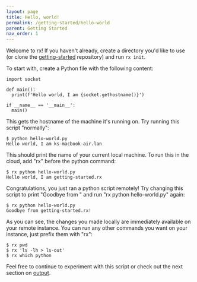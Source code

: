```yaml
---
layout: page
title: Hello, world!
permalink: /getting-started/hello-world
parent: Getting Started
nav_order: 1
---
```


Welcome to rx! If you haven't already, create a directory you'd like to use
(or clone the [getting-started](https://github.com/run-rx/getting-started)
repository) and run `rx init`.

To start with, create a Python file with the following content:

    import socket

    def main():
      print(f'Hello world, I am {socket.gethostname()}')

    if __name__ == '__main__':
      main()

This gets the hostname of the machine it's running on. Try running this script
"normally":

    $ python hello-world.py
    Hello world, I am ks-macbook-air.lan

This should print the name of your current local machine. To run this in the
cloud, add "rx" before the python command:

    $ rx python hello-world.py
    Hello world, I am getting-started.rx

Congratulations, you just ran a python script remotely! Try changing this
script to print "Goodbye from <hostname>" and run "rx python hello-world.py"
again:

    $ rx python hello-world.py
    Goodbye from getting-started.rx!

As you can see, the changes you made locally are immediately available on your
remote instance. You can run any other commands you want on your instance, just
prefix them with "rx":

    $ rx pwd
    $ rx 'ls -lh > ls-out'
    $ rx which python

Feel free to continue to experiment with this script or check out the next
section on [output](/getting-started/output).
